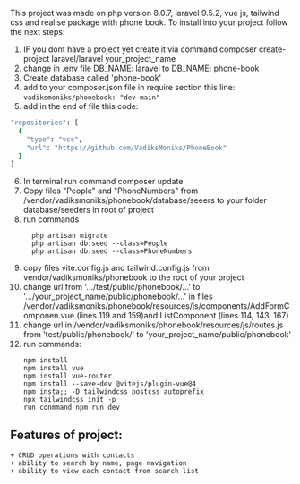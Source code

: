 This project was made on php version 8.0.7, laravel 9.5.2, vue js, tailwind css and realise package with phone book.
To install into your project follow the next steps:
1) IF you dont have a project yet create it via command composer create-project laravel/laravel your_project_name
2) change in .env file DB_NAME: laravel to DB_NAME: phone-book
3) Create database called 'phone-book'
4) add to your composer.json file in require section this line: `vadiksmoniks/phonebook: "dev-main"`
5) add in the end of file this code:
```bash
"repositories": [
  {
    "type": "vcs",
    "url": "https://github.com/VadiksMoniks/PhoneBook"
  }
]
```

6) In terminal run command composer update
7) Copy files "People" and "PhoneNumbers" from /vendor/vadiksmoniks/phonebook/database/seeers to your folder database/seeders in root of project
8) run commands
   ```
     php artisan migrate
     php artisan db:seed --class=People
     php artisan db:seed --class=PhoneNumbers
   
   ```
9) copy files vite.config.js and tailwind.config.js from vendor/vadiksmoniks/phonebook to the root of your project
10) change url from '.../test/public/phonebook/...' to '.../your_project_name/public/phonebook/...' in files /vendor/vadiksmoniks/phonebook/resources/js/components/AddFormComponen.vue (lines 119 and 159)and ListComponent (lines 114, 143, 167)
11)  change url in /vendor/vadiksmoniks/phonebook/resources/js/routes.js from 'test/public/phonebook/' to 'your_project_name/public/phonebook'
12) run commands:
    ```
    npm install
    npm install vue
    npm install vue-router
    npm install --save-dev @vitejs/plugin-vue@4
    npm insta;; -D tailwindcss postcss autoprefix
    npx tailwindcss init -p
    run conmmand npm run dev
    ```
## Features of project:
    + CRUD operations with contacts
    + ability to search by name, page navigation
    + ability to view each contact from search list
      
